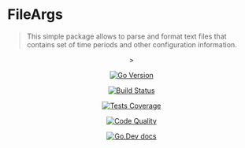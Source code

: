 # FileArgs

> This simple package allows to parse and format text files that contains set of time periods and other configuration information.

<div align="center" style="text-align: center">>

<a href="#" style="display: inline-block"> <img alt="Go Version" src="https://img.shields.io/github/go-mod/go-version/parro-it/fileargs?style=flat"></a>

<a href="actions/workflows/go.yml" style="display: inline-block"> <img alt="Build Status" src="https://img.shields.io/github/workflow/status/parro-it/fileargs/Test/master?style=flat"></a>

<a href="#" style="display: inline-block"> <img  alt="Tests Coverage" src="https://img.shields.io/coveralls/github/parro-it/fileargs/master?style=flat"></a>

<a href="#" style="display: inline-block"> <img alt="Code Quality" src="https://img.shields.io/codeclimate/maintainability/parro-it/fileargs?style=flat"></a>

<a href="#" style="display: inline-block"> <img alt="Go.Dev docs" src="https://img.shields.io/badge/go.dev-reference-blue?logo=go&logoColor=white&style=flat"></a>

</div>